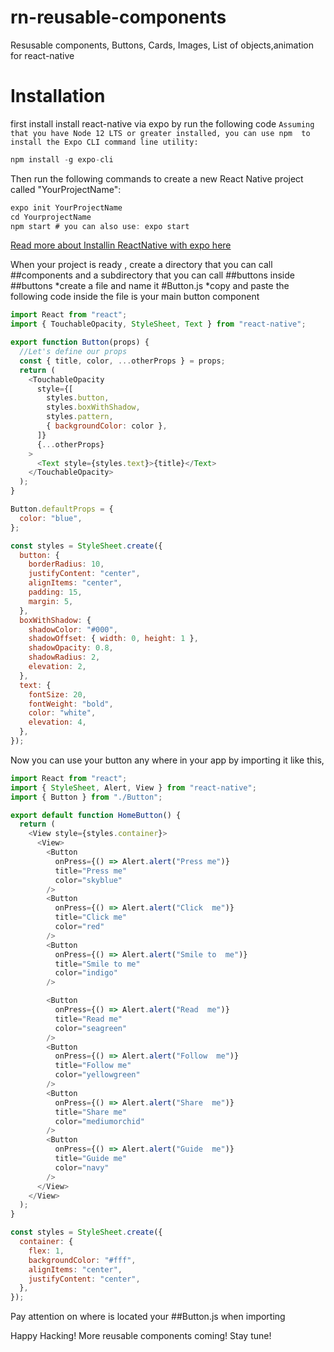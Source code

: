 # rn-reusable-components
Resusable components, Buttons, Cards, Images, List of objects,animation for react-native
# Installation
first install install react-native via expo by run the following code
`Assuming that you have Node 12 LTS or greater installed, you can use npm 
to install the Expo CLI command line utility:`
```javascript
npm install -g expo-cli
```
Then run the following commands to create a new React Native project called "YourProjectName":
```javascript
expo init YourProjectName
cd YourprojectName
npm start # you can also use: expo start
```
[Read more about Installin ReactNative with expo here](https://reactnative.dev/docs/environment-setup)

When your project is ready , create a directory that you can call ##components and a subdirectory
that you can call ##buttons inside ##buttons 
*create a file and name it #Button.js
*copy and paste the following code inside the file is your main button component 
```javascript
import React from "react";
import { TouchableOpacity, StyleSheet, Text } from "react-native";

export function Button(props) {
  //Let's define our props
  const { title, color, ...otherProps } = props;
  return (
    <TouchableOpacity
      style={[
        styles.button,
        styles.boxWithShadow,
        styles.pattern,
        { backgroundColor: color },
      ]}
      {...otherProps}
    >
      <Text style={styles.text}>{title}</Text>
    </TouchableOpacity>
  );
}

Button.defaultProps = {
  color: "blue",
};

const styles = StyleSheet.create({
  button: {
    borderRadius: 10,
    justifyContent: "center",
    alignItems: "center",
    padding: 15,
    margin: 5,
  },
  boxWithShadow: {
    shadowColor: "#000",
    shadowOffset: { width: 0, height: 1 },
    shadowOpacity: 0.8,
    shadowRadius: 2,
    elevation: 2,
  },
  text: {
    fontSize: 20,
    fontWeight: "bold",
    color: "white",
    elevation: 4,
  },
});

```
Now you can use your button any where in your app by importing it like this,
```javascript
import React from "react";
import { StyleSheet, Alert, View } from "react-native";
import { Button } from "./Button";

export default function HomeButton() {
  return (
    <View style={styles.container}>
      <View>
        <Button
          onPress={() => Alert.alert("Press me")}
          title="Press me"
          color="skyblue"
        />
        <Button
          onPress={() => Alert.alert("Click  me")}
          title="Click me"
          color="red"
        />
        <Button
          onPress={() => Alert.alert("Smile to  me")}
          title="Smile to me"
          color="indigo"
        />

        <Button
          onPress={() => Alert.alert("Read  me")}
          title="Read me"
          color="seagreen"
        />
        <Button
          onPress={() => Alert.alert("Follow  me")}
          title="Follow me"
          color="yellowgreen"
        />
        <Button
          onPress={() => Alert.alert("Share  me")}
          title="Share me"
          color="mediumorchid"
        />
        <Button
          onPress={() => Alert.alert("Guide  me")}
          title="Guide me"
          color="navy"
        />
      </View>
    </View>
  );
}

const styles = StyleSheet.create({
  container: {
    flex: 1,
    backgroundColor: "#fff",
    alignItems: "center",
    justifyContent: "center",
  },
});

```
Pay attention on where is located your ##Button.js when importing

Happy Hacking!
More reusable components coming!
Stay tune!
